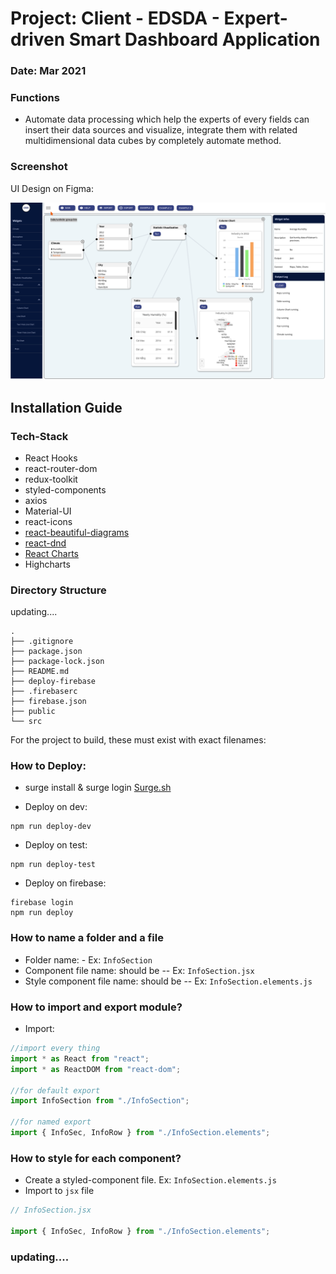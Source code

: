 # Project: Client - EDSDA - Expert-driven Smart Dashboard Application

### Date: Mar 2021

### Functions

- Automate data processing which help the experts of every fields can insert their data sources and visualize, integrate them with related multidimensional data cubes by completely automate method.

### Screenshot

UI Design on Figma:

<img src="./src/assets/img/ui-design.png" alt="screenshot">

## Installation Guide

### Tech-Stack

- React Hooks
- react-router-dom
- redux-toolkit
- styled-components
- axios
- Material-UI
- react-icons
- [react-beautiful-diagrams](https://beautifulinteractions.github.io/beautiful-react-diagrams/)
- [react-dnd](https://github.com/react-dnd/react-dnd)
- [React Charts](https://react-charts.tanstack.com/docs/overview)
- Highcharts

### Directory Structure

updating....

```
.
├── .gitignore
├── package.json
├── package-lock.json
├── README.md
├── deploy-firebase
├── .firebaserc
├── firebase.json
├── public
└── src
```

For the project to build, these must exist with exact filenames:

### How to Deploy:

- surge install & surge login [Surge.sh](https://surge.sh/)

- Deploy on dev:

```
npm run deploy-dev
```

- Deploy on test:

```
npm run deploy-test
```

- Deploy on firebase:

```
firebase login
npm run deploy
```

### How to name a folder and a file

- Folder name: - Ex: `InfoSection`
- Component file name: should be -- Ex: `InfoSection.jsx`
- Style component file name: should be -- Ex: `InfoSection.elements.js`

### How to import and export module?

- Import:

```js
//import every thing
import * as React from "react";
import * as ReactDOM from "react-dom";

//for default export
import InfoSection from "./InfoSection";

//for named export
import { InfoSec, InfoRow } from "./InfoSection.elements";
```

### How to style for each component?

- Create a styled-component file. Ex: `InfoSection.elements.js`
- Import to `jsx` file

```js
// InfoSection.jsx

import { InfoSec, InfoRow } from "./InfoSection.elements";
```

### updating....
